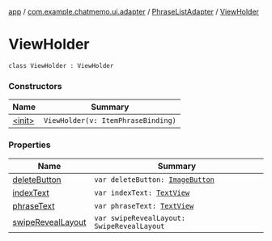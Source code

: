 [app](../../../index.md) / [com.example.chatmemo.ui.adapter](../../index.md) / [PhraseListAdapter](../index.md) / [ViewHolder](./index.md)

# ViewHolder

`class ViewHolder : ViewHolder`

### Constructors

| Name | Summary |
|---|---|
| [&lt;init&gt;](-init-.md) | `ViewHolder(v: ItemPhraseBinding)` |

### Properties

| Name | Summary |
|---|---|
| [deleteButton](delete-button.md) | `var deleteButton: `[`ImageButton`](https://developer.android.com/reference/android/widget/ImageButton.html) |
| [indexText](index-text.md) | `var indexText: `[`TextView`](https://developer.android.com/reference/android/widget/TextView.html) |
| [phraseText](phrase-text.md) | `var phraseText: `[`TextView`](https://developer.android.com/reference/android/widget/TextView.html) |
| [swipeRevealLayout](swipe-reveal-layout.md) | `var swipeRevealLayout: SwipeRevealLayout` |
